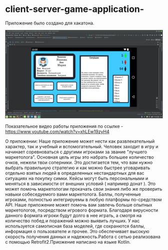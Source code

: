 # client-server-game-application-

Приложение было создано для хакатона.

![](des.png)


Показательное видео  работы приложения по ссылке - https://www.youtube.com/watch?v=xhLEw19zyH4


О приложении:
Наше приложение может нести как развлекательный характер, так и учебный и вспомогательный. Человек заходит в игру и начинает соревноваться с другими игроками за звание "лучшего маркетолога". Основная цель игры это набрать большее количество очков, нежели твои соперники. Это достигается тем, что вам нужно выбрать правильную стратегию и как можно быстрее уговаривать отдельно взятых людей в определенных нестандартных для вас ситуациях на покупку симки. Кейсы могут быть персональными и меняться в зависимости от внешних условий ( например донат ). Это может помочь маркетологам прокачать свои знания либо же проверить навыки собеседуемого вами маркетолога. Баллы, полученные игроками, полностью интегрируемы в любую платформы по-средством API. Наше приложение может помочь вам завлечь больше опытных маркетологов, посредством игрового формата. Благодаря вирусности данного формата игроки будут долго в нее играть, а смотря на количество побед и поражений можно выявить лучших. У нас используется самописная база моделей, где сохранются баллы, информация о пользователе и прочее. Это обеспечивает высокую скорость получения данных и надежность.Работа с сетью реализована с помощью Retrofit2.Приожение написано на языке Kotlin.
